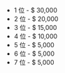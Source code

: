 - 1 位 - $ 30,000
- 2 位 - $ 20,000
- 3 位 - $ 15,000
- 4 位 - $ 10,000
- 5 位 - $ 5,000
- 6 位 - $ 5,000
- 7 位 - $ 5,000
